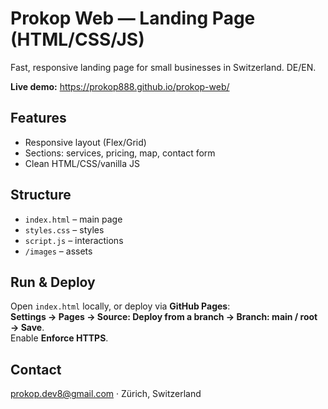# Prokop Web — Landing Page (HTML/CSS/JS)

Fast, responsive landing page for small businesses in Switzerland. DE/EN.

**Live demo:** https://prokop888.github.io/prokop-web/

## Features
- Responsive layout (Flex/Grid)
- Sections: services, pricing, map, contact form
- Clean HTML/CSS/vanilla JS

## Structure
- `index.html` – main page  
- `styles.css` – styles  
- `script.js` – interactions  
- `/images` – assets

## Run & Deploy
Open `index.html` locally, or deploy via **GitHub Pages**:  
**Settings → Pages → Source: Deploy from a branch → Branch: main / root → Save**.  
Enable **Enforce HTTPS**.

## Contact
prokop.dev8@gmail.com · Zürich, Switzerland


